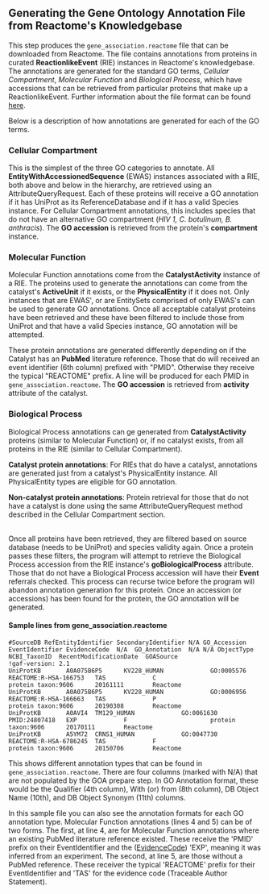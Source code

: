 <h2> Generating the Gene Ontology Annotation File from Reactome's Knowledgebase </h2>

This step produces the `gene_association.reactome` file that can be downloaded from Reactome. The file contains annotations from proteins in curated <b>ReactionlikeEvent</b> (RlE) instances in Reactome's knowledgebase.
The annotations are generated for the standard GO terms, <i>Cellular Compartment</i>, <i>Molecular Function</i> and <i>Biological Process</i>, which have accessions that can be retrieved from particular proteins that make up a ReactionlikeEvent.
Further information about the file format can be found <a href="http://geneontology.org/docs/go-annotation-file-gaf-format-2.1/">here</a>.

Below is a description of how annotations are generated for each of the GO terms. 

<h3> Cellular Compartment</h3>

This is the simplest of the three GO categories to annotate. All <b>EntityWithAccessionedSequence</b> (EWAS) instances associated with a RlE, both above and below in the hierarchy, are retrieved using an AttributeQueryRequest.
Each of these proteins will receive a GO annotation if it has UniProt as its ReferenceDatabase and if it has a valid Species instance. For Cellular Compartment annotations, this includes species that do not have an alternative GO compartment (<i>HIV 1, C. botulinum, B. anthracis</i>). 
The <b>GO accession</b> is retrieved from the protein's <b>compartment</b> instance.

<h3> Molecular Function</h3>

Molecular Function annotations come from the <b>CatalystActivity</b> instance of a RlE. The proteins used to generate the annotations can come from the catalyst's <b>ActiveUnit</b> if it exists, or the <b>PhysicalEntity</b> if it does not.
Only instances that are EWAS', or are EntitySets comprised of only EWAS's can be used to generate GO annotations. Once all acceptable catalyst proteins have been retrieved and these have been filtered to include those from UniProt and that have a valid Species instance, GO annotation will be attempted.

These protein annotations are generated differently depending on if the Catalyst has an <b>PubMed</b> literature reference. Those that do will received an event identifier (6th column) prefixed with "PMID". Otherwise they receive the typical "REACTOME" prefix. A line will be produced for each PMID in `gene_association.reactome`.
The <b>GO accession</b> is retrieved from <b>activity</b> attribute of the catalyst.

<h3> Biological Process </h3>

Biological Process annotations can ge generated from <b>CatalystActivity</b> proteins (similar to Molecular Function) or, if no catalyst exists, from all proteins in the RlE (similar to Cellular Compartment).

<b>Catalyst protein annotations</b>: For RlEs that do have a catalyst, annotations are generated just from a catalyst's PhysicalEntity instance. All PhysicalEntity types are eligible for GO annotation. 

<b>Non-catalyst protein annotations</b>: Protein retrieval for those that do not have a catalyst is done using the same AttributeQueryRequest method described in the Cellular Compartment section.

<br>
Once all proteins have been retrieved, they are filtered based on source database (needs to be UniProt) and species validity again. Once a protein passes these filters, the program will attempt to retrieve the Biological Process accession from the RlE instance's <b>goBiologicalProcess</b> attribute.
Those that do not have a Biological Process accession will have their <b>Event</b> referrals checked. This process can recurse twice before the program will abandon annotation generation for this protein. 
Once an accession (or accessions) has been found for the protein, the GO annotation will be generated. 

<h4> Sample lines from gene_association.reactome </h4>

```
#SourceDB RefEntityIdentifier SecondaryIdentifier N/A GO_Accession  EventIdentifier EvidenceCode  N/A  GO_Annotation  N/A N/A ObjectType  NCBI_TaxonID  RecentModificationDate  GOASource
!gaf-version: 2.1
UniProtKB       A0A075B6P5      KV228_HUMAN             GO:0005576      REACTOME:R-HSA-166753   TAS             C                       protein taxon:9606      20161111        Reactome
UniProtKB       A0A075B6P5      KV228_HUMAN             GO:0006956      REACTOME:R-HSA-166663   TAS             P                       protein taxon:9606      20190308        Reactome
UniProtKB       A0AVI4  TM129_HUMAN             GO:0061630      PMID:24807418   EXP             F                       protein taxon:9606      20170111        Reactome 
UniProtKB       A5YM72  CRNS1_HUMAN             GO:0047730      REACTOME:R-HSA-6786245  TAS             F                       protein taxon:9606      20150706        Reactome
```

This shows different annotation types that can be found in `gene_association.reactome`. There are four columns (marked with N/A) that are not populated by the GOA prepare step. In GO Annotation format, these would be the Qualifier (4th column), With (or) from (8th column), DB Object Name (10th), and DB Object Synonym (11th) columns.

In this sample file you can also see the annotation formats for each GO annotation type. Molecular Function annotations (lines 4 and 5) can be of two forms. The first, at line 4, are for Molecular Function annotations where an existing PubMed literature reference existed. These receive the 'PMID' prefix on their EventIdentifier and the (<a href="http://geneontology.org/docs/guide-go-evidence-codes/">EvidenceCode</a>) 'EXP', meaning it was inferred from an experiment. The second, at line 5, are those without a PubMed reference. These receiver the typical 'REACTOME' prefix for their EventIdentifier and 'TAS' for the evidence code (Traceable Author Statement). 


